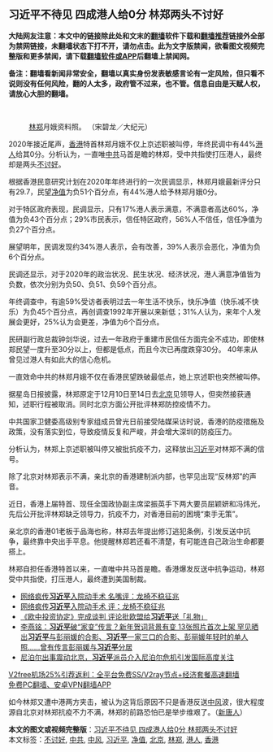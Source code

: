  <h2>习近平不待见 四成港人给0分 林郑两头不讨好</h2> <p class="notice"><b>大陆网友注意：本文中的链接除此处和文末的<a href="https://github.com/bannedbook/fanqiang" >翻墙</a>软件下载和<a href="https://github.com/killgcd/justmysocks/blob/master/README.md">翻墙推荐</a>链接外全部为禁网链接，未翻墙状态下打不开，请勿点击。此为文字版禁闻，欲看图文视频完整版和更多禁闻，请下载<a href="https://github.com/bannedbook/fanqiang">翻墙软件或APP</a>后翻墙上禁闻网。</p><p>备注：翻墙看新闻非常安全，翻墙以真实身份发表敏感言论有一定风险，但只看不说则没有任何风险，翻的人太多，政府管不过来，也不管。信息自由是天赋人权，请放心大胆的翻墙。</b></p>  <div class="entry"> <br /> <figure><figcaption class="wp-caption-text"><a href="https://www.bannedbook.org/bnews/tag/%E6%9E%97%E9%83%91/" class="st_tag internal_tag" rel="tag" title="标签 林郑 下的日志">林郑</a>月娥资料照。 （宋碧龙／大纪元）</figcaption></figure> <p>2020年接近尾声，<a href="https://www.bannedbook.org/bnews/tag/%e9%a6%99%e6%b8%af/" class="st_tag internal_tag" rel="tag" title="标签 香港 下的日志">香港</a>特首林郑月娥不仅上京述职被叫停，年终民调中有44%<a href="https://www.bannedbook.org/bnews/tag/%e6%b8%af%e4%ba%ba/" class="st_tag internal_tag" rel="tag" title="标签 港人 下的日志">港人</a>给其0分。分析认为，一直唯<a href="https://www.bannedbook.org/bnews/tag/%e4%b8%ad%e5%85%b1/" class="st_tag internal_tag" rel="tag" title="标签 中共 下的日志">中共</a>马首是瞻的林郑，受中共指使打压港人，最终却是两头<a href="https://www.bannedbook.org/bnews/tag/%E4%B8%8D%E8%AE%A8%E5%A5%BD/" class="st_tag internal_tag" rel="tag" title="标签 不讨好 下的日志">不讨好</a>。</p> <p>根据香港民意研究计划在2020年年终进行的一次民调显示，林郑月娥最新评分只有29.7，民望<a href="https://www.bannedbook.org/bnews/tag/%E5%87%80%E5%80%BC/" class="st_tag internal_tag" rel="tag" title="标签 净值 下的日志">净值</a>为负51个百分点，有44%港人给予林郑月娥0分。</p> <p>对于特区政府表现，民调显示，只有17%港人表示满意，不满意者高达60%，净值为负43个百分点；29%市民表示，信任特区政府，56%人不信任，信任净值为负27个百分点。</p> <p>展望明年，民调发现约34%港人表示，会有改善，39%人表示会恶化，净值为负6个百分点。</p> <p>民调还显示，对于2020年的政治状况、民生状况、经济状况，港人满意净值皆为负数，依次分别为负50、负51、负59个百分点。</p>  <p>年终调查中，有逾59%受访者表明过去一年生活不快乐，快乐净值（快乐减不快乐）为负45个百分点，再创调查1992年开展以来新低；31%人认为，来年个人发展会更好，25%认为会更差，净值为6个百分点。</p> <p>民研副行政总裁钟剑华说，过去一年政府于重建市民信任方面完全不成功，即使林郑民望一度升至30分以上，但都是低点，而且今次已再度跌穿30分。 40年来从曾见过港人有如此大的信心危机。</p> <p>一直效命中共的林郑月娥不仅在香港民望跌破最低点，她上京述职也突然被叫停。</p> <p>据星岛日报披露，林郑原定于12月10日至14日去<a href="https://www.bannedbook.org/bnews/tag/%e5%8c%97%e4%ba%ac/" class="st_tag internal_tag" rel="tag" title="标签 北京 下的日志">北京</a>见领导人，但突然接获通知，述职行程被取消。同时北京方面公开批评林郑防控疫情不力。</p> <p>中共国家卫健委高级别专家组成员曾光日前接受陆媒采访时说，香港的防疫措施及政策，没有落实到位，导致疫情反复和严峻，并会增大深圳的防疫压力。</p>  <p>分析认为，林郑上京述职被叫停又被批抗疫不力，这释放出<a href="https://www.bannedbook.org/bnews/tag/%e4%b9%a0%e8%bf%91%e5%b9%b3/" class="st_tag internal_tag" rel="tag" title="标签 习近平 下的日志">习近平</a>对林郑不满的信号。</p> <p>除了北京对林郑表示不满，亲北京的香港建制派内部，也罕见出现“反林郑”的声音。</p> <p>近日，香港上届特首、现任全国政协副主席梁振英手下两大要员屈颖妍和冯炜光，先后公开批评林郑缺乏领导力，抗疫不力，对香港目前的困境“束手无策”。</p> <p>亲北京的香港01老板于品海也称，林郑去年提出修订逃犯条例，引发反送中抗争，最终靠中央出手平息。他提醒林郑若还看不清楚，有可能连自己政治生命都要搭上。</p> <p>林郑自担任香港特首以来，一直唯中共马首是瞻。香港爆发反送中抗争运动，林郑受中共指使，打压港人，最终遭到美国制裁。</p>  <ul class='op-related-articles' title='相关阅读'> <li><a href='https://www.bannedbook.org/bnews/comments/20210101/1458749.html' target='_blank'>网络疯传<b>习近平</b>入院动手术 名嘴评：龙椅不稳征兆</a></li> <li><a href='https://www.bannedbook.org/bnews/comments/20210101/1458719.html' target='_blank'>网络疯传<b>习近平</b>入院动手术 评：龙椅不稳征兆</a></li> <li><a href='https://www.bannedbook.org/bnews/headline/20210101/1458702.html' target='_blank'>《欧中投资协定》完成谈判 评论批欧盟给<b>习近平</b>送「礼物」</a></li> <li><a href='https://www.bannedbook.org/bnews/comments/20201231/1458693.html' target='_blank'>李燕铭：<b>习近平</b>破“家变”传言？新年贺词背景有变 13张照片首次上架 罕见晒出<b>习近平</b>与彭丽媛的合影、<b>习近平</b>一家三口的合影、彭丽媛年轻时的单人照……曾有传言彭丽媛与<b>习近平</b>分居</a></li> <li><a href='https://www.bannedbook.org/bnews/headline/20201231/1458690.html' target='_blank'>尼泊尔出事震动北京，<b>习近平</b>派员介入尼泊尔危机引发国际高度关注</a></li> </ul> <p class="texttj"> <a href="https://www.bannedbook.org/forum23/topic22702.html" target="_blank">V2free机场25%引荐返利：全平台免费SS/V2ray节点+经济套餐高速翻墙</a><br/> <a href="https://github.com/bannedbook/fanqiang/wiki/%E7%A6%81%E9%97%BB%E7%BD%91%E5%AE%89%E5%8D%93%E7%BF%BB%E5%A2%99%E6%96%B0%E9%97%BBAPP" target="_blank">免费PC翻墙、安卓VPN翻墙APP</a></p><p>如今林郑又遭中港两方夹击，被认为这背后原因不只是香港反送<a href="https://www.bannedbook.org/bnews/tag/%E4%B8%AD%E9%A3%8E/" class="st_tag internal_tag" rel="tag" title="标签 中风 下的日志">中风</a>波，很大程度源自北京对林郑抗疫不力不满，林郑的前路恐怕已是举步维艰了。（<span class='wp_keywordlink_affiliate'><a href="https://www.ntdtv.com/" title="新唐人">新唐人</a></span>）</p><a name='sharetosocial'></a>       <div><b>本文的图文或视频完整版</b>：<a href='https://www.bannedbook.org/bnews/comments/20210101/1458758.html'>习近平不待见 四成港人给0分 林郑两头不讨好</a></div>  </div><!--END ENTRY--> <div class="postfooter"> <div>本文标签：<a href="https://www.bannedbook.org/bnews/tag/%E4%B8%8D%E8%AE%A8%E5%A5%BD/" rel="tag">不讨好</a>, <a href="https://www.bannedbook.org/bnews/tag/%e4%b8%ad%e5%85%b1/" rel="tag">中共</a>, <a href="https://www.bannedbook.org/bnews/tag/%E4%B8%AD%E9%A3%8E/" rel="tag">中风</a>, <a href="https://www.bannedbook.org/bnews/tag/%e4%b9%a0%e8%bf%91%e5%b9%b3/" rel="tag">习近平</a>, <a href="https://www.bannedbook.org/bnews/tag/%E5%87%80%E5%80%BC/" rel="tag">净值</a>, <a href="https://www.bannedbook.org/bnews/tag/%e5%8c%97%e4%ba%ac/" rel="tag">北京</a>, <a href="https://www.bannedbook.org/bnews/tag/%E6%9E%97%E9%83%91/" rel="tag">林郑</a>, <a href="https://www.bannedbook.org/bnews/tag/%e6%b8%af%e4%ba%ba/" rel="tag">港人</a>, <a href="https://www.bannedbook.org/bnews/tag/%e9%a6%99%e6%b8%af/" rel="tag">香港</a></div>  </div><!--END POSTFOOTER--> 